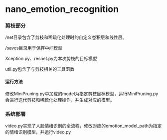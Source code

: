 # nano_emotion_recognition

### 剪枝部分

/net目录包含了剪枝和稀疏化处理时的自定义卷积层和线性层。

/saves目录用于保存中间模型

Xception.py、resnet.py为本次剪枝的目标模型

util.py包含了与剪枝相关的工具函数

#### 运行方法

修改MiniPruning.py中加载的model为指定剪枝目标模型，运行MiniPruning.py会进行迭代剪枝和稀疏化处理操作，并生成对应的模型。

### 系统部署

video.py实现了人脸情绪识别的全流程，修改对应的emotion_model_path为指定的情绪识别模型，并运行video.py



